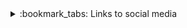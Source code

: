 
<details>
<summary>:bookmark_tabs: Links to social media</summary>

-  :video_game: [Backloggd](https://www.backloggd.com/u/xfnty/)

</details>
